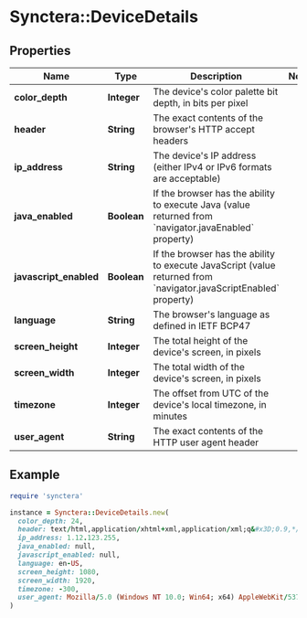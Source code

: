 # Synctera::DeviceDetails

## Properties

| Name | Type | Description | Notes |
| ---- | ---- | ----------- | ----- |
| **color_depth** | **Integer** | The device&#39;s color palette bit depth, in bits per pixel |  |
| **header** | **String** | The exact contents of the browser&#39;s HTTP accept headers |  |
| **ip_address** | **String** | The device&#39;s IP address (either IPv4 or IPv6 formats are acceptable) |  |
| **java_enabled** | **Boolean** | If the browser has the ability to execute Java (value returned from &#x60;navigator.javaEnabled&#x60; property) |  |
| **javascript_enabled** | **Boolean** | If the browser has the ability to execute JavaScript (value returned from &#x60;navigator.javaScriptEnabled&#x60; property) |  |
| **language** | **String** | The browser&#39;s language as defined in IETF BCP47 |  |
| **screen_height** | **Integer** | The total height of the device&#39;s screen, in pixels |  |
| **screen_width** | **Integer** | The total width of the device&#39;s screen, in pixels |  |
| **timezone** | **Integer** | The offset from UTC of the device&#39;s local timezone, in minutes |  |
| **user_agent** | **String** | The exact contents of the HTTP user agent header |  |

## Example

```ruby
require 'synctera'

instance = Synctera::DeviceDetails.new(
  color_depth: 24,
  header: text/html,application/xhtml+xml,application/xml;q&#x3D;0.9,*/*;q&#x3D;0.8,
  ip_address: 1.12.123.255,
  java_enabled: null,
  javascript_enabled: null,
  language: en-US,
  screen_height: 1080,
  screen_width: 1920,
  timezone: -300,
  user_agent: Mozilla/5.0 (Windows NT 10.0; Win64; x64) AppleWebKit/537.36 (KHTML, like Gecko) Chrome/71.0.3578.98 Safari/537.36
)
```

